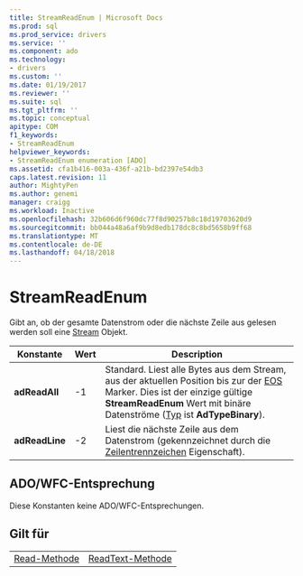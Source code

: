 ```yaml
---
title: StreamReadEnum | Microsoft Docs
ms.prod: sql
ms.prod_service: drivers
ms.service: ''
ms.component: ado
ms.technology:
- drivers
ms.custom: ''
ms.date: 01/19/2017
ms.reviewer: ''
ms.suite: sql
ms.tgt_pltfrm: ''
ms.topic: conceptual
apitype: COM
f1_keywords:
- StreamReadEnum
helpviewer_keywords:
- StreamReadEnum enumeration [ADO]
ms.assetid: cfa1b416-003a-436f-a21b-bd2397e54db3
caps.latest.revision: 11
author: MightyPen
ms.author: genemi
manager: craigg
ms.workload: Inactive
ms.openlocfilehash: 32b606d6f960dc77f8d90257b8c18d19703620d9
ms.sourcegitcommit: bb044a48a6af9b9d8edb178dc8c8bd5658b9ff68
ms.translationtype: MT
ms.contentlocale: de-DE
ms.lasthandoff: 04/18/2018
---
```

# <a name="streamreadenum"></a>StreamReadEnum
Gibt an, ob der gesamte Datenstrom oder die nächste Zeile aus gelesen werden soll eine [Stream](../../../ado/reference/ado-api/stream-object-ado.md) Objekt.  
  
|Konstante|Wert|Description|  
|--------------|-----------|-----------------|  
|**adReadAll**|-1|Standard. Liest alle Bytes aus dem Stream, aus der aktuellen Position bis zur der [EOS](../../../ado/reference/ado-api/eos-property.md) Marker. Dies ist der einzige gültige **StreamReadEnum** Wert mit binäre Datenströme ([Typ](../../../ado/reference/ado-api/type-property-ado-stream.md) ist **AdTypeBinary**).|  
|**adReadLine**|-2|Liest die nächste Zeile aus dem Datenstrom (gekennzeichnet durch die [Zeilentrennzeichen](../../../ado/reference/ado-api/lineseparator-property-ado.md) Eigenschaft).|  
  
## <a name="adowfc-equivalent"></a>ADO/WFC-Entsprechung  
 Diese Konstanten keine ADO/WFC-Entsprechungen.  
  
## <a name="applies-to"></a>Gilt für  
  
|||  
|-|-|  
|[Read-Methode](../../../ado/reference/ado-api/read-method.md)|[ReadText-Methode](../../../ado/reference/ado-api/readtext-method.md)|
